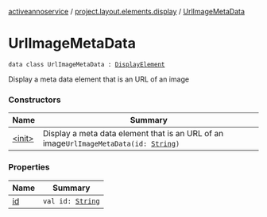 [activeannoservice](../../index.md) / [project.layout.elements.display](../index.md) / [UrlImageMetaData](./index.md)

# UrlImageMetaData

`data class UrlImageMetaData : `[`DisplayElement`](../-display-element.md)

Display a meta data element that is an URL of an image

### Constructors

| Name | Summary |
|---|---|
| [&lt;init&gt;](-init-.md) | Display a meta data element that is an URL of an image`UrlImageMetaData(id: `[`String`](https://kotlinlang.org/api/latest/jvm/stdlib/kotlin/-string/index.html)`)` |

### Properties

| Name | Summary |
|---|---|
| [id](id.md) | `val id: `[`String`](https://kotlinlang.org/api/latest/jvm/stdlib/kotlin/-string/index.html) |
